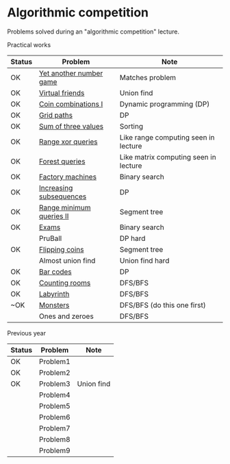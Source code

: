 # Algorithmic competition

Problems solved during an "algorithmic competition" lecture.

Practical works

| Status | Problem                                                                                                                   | Note                                  |
|--------|---------------------------------------------------------------------------------------------------------------------------|---------------------------------------|
| OK     | [Yet another number game](https://www.codechef.com/problems/NUMGAME/)                                                     | Matches problem                       |
| OK     | [Virtual friends](https://open.kattis.com/problems/virtualfriends)                                                        | Union find                            |
| OK     | [Coin combinations I](https://cses.fi/problemset/task/1635)                                                               | Dynamic programming (DP)              |
| OK     | [Grid paths](https://cses.fi/problemset/task/1638/)                                                                       | DP                                    |
| OK     | [Sum of three values](https://cses.fi/problemset/task/1641)                                                               | Sorting                               |
| OK     | [Range xor queries](https://cses.fi/problemset/task/1650)                                                                 | Like range computing seen in lecture  |
| OK     | [Forest queries](https://cses.fi/problemset/task/1652/)                                                                   | Like matrix computing seen in lecture |
| OK     | [Factory machines](https://cses.fi/problemset/task/1620)                                                                  | Binary search                         |
| OK     | [Increasing subsequences](https://cses.fi/problemset/task/1145/)                                                          | DP                                    |
| OK     | [Range minimum queries II](https://cses.fi/problemset/task/1649/)                                                         | Segment tree                          |
| OK     | [Exams](https://codeforces.com/contest/732/problem/D)                                                                     | Binary search                         |
|        | PruBall                                                                                                                   | DP hard                               |
| OK     | [Flipping coins](https://www.codechef.com/problems/FLIPCOIN)                                                              | Segment tree                          |
|        | Almost union find                                                                                                         | Union find hard                       |
| OK     | [Bar codes](https://onlinejudge.org/index.php?option=com_onlinejudge&Itemid=8&category=24&page=show_problem&problem=1662) | DP                                    |
| OK     | [Counting rooms](https://cses.fi/problemset/task/1192/)                                                                   | DFS/BFS                               |
| OK     | [Labyrinth](https://cses.fi/problemset/task/1193/)                                                                        | DFS/BFS                               |
| ~OK    | [Monsters](https://cses.fi/problemset/task/1194/)                                                                         | DFS/BFS (do this one first)           |
|        | Ones and zeroes                                                                                                           | DFS/BFS                               |


Previous year

| Status | Problem  | Note       |
|--------|----------|------------|
| OK     | Problem1 |            |
| OK     | Problem2 |            |
| OK     | Problem3 | Union find |
|        | Problem4 |            |
|        | Problem5 |            |
|        | Problem6 |            |
|        | Problem7 |            | 
|        | Problem8 |            | 
|        | Problem9 |            | 